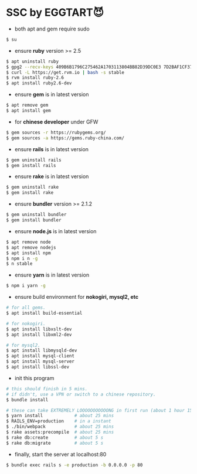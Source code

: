 # SSC by EGGTART😈

* both apt and gem require sudo
```bash
$ su
```

* ensure **ruby** version >= 2.5
```bash
$ apt uninstall ruby
$ gpg2 --recv-keys 409B6B1796C275462A1703113804BB82D39DC0E3 7D2BAF1CF37B13E2069D6956105BD0E739499BDB
$ curl -L https://get.rvm.io | bash -s stable
$ rvm install ruby-2.6
$ apt install ruby2.6-dev
```

* ensure **gem** is in latest version
```bash
$ apt remove gem
$ apt install gem
```

* for **chinese developer** under GFW
```bash
$ gem sources -r https://rubygems.org/
$ gem sources -a https://gems.ruby-china.com/
```

* ensure **rails** is in latest version
```bash
$ gem uninstall rails
$ gem install rails
```

* ensure **rake** is in latest version
```bash
$ gem uninstall rake
$ gem install rake
```

* ensure **bundler** version >= 2.1.2
```bash
$ gem uninstall bundler
$ gem install bundler
```

* ensure **node.js** is in latest version
```bash
$ apt remove node
$ apt remove nodejs
$ apt install npm
$ npm i n -g
$ n stable
```

* ensure **yarn** is in latest version
```bash
$ npm i yarn -g
```

* ensure build environment for **nokogiri, mysql2, etc**
```bash
# for all gems.
$ apt install build-essential

# for nokogiri.
$ apt install libxslt-dev
$ apt install libxml2-dev

# for mysql2.
$ apt install libmysqld-dev
$ apt install mysql-client
$ apt install mysql-server
$ apt install libssl-dev
```

* init this program
```bash
# this should finish in 5 mins.
# if didn't, use a VPN or switch to a chinese repository.
$ bundle install

# these can take EXTREMELY LOOOOOOOOOOONG in first run (about 1 hour 15 mins in total) in slower CPU(s).
$ yarn install            # about 25 mins
$ RAILS_ENV=production    # in a instant
$ ./bin/webpack           # about 25 mins
$ rake assets:precompile  # about 25 mins
$ rake db:create          # about 5 s
$ rake db:migrate         # about 5 s
```

* finally, start the server at localhost:80
```bash
$ bundle exec rails s -e production -b 0.0.0.0 -p 80
```
